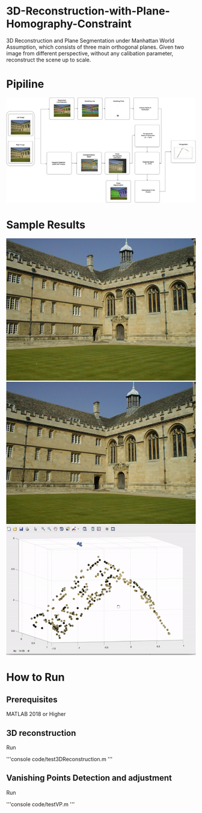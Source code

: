 # 3D-Reconstruction-with-Plane-Homography-Constraint
3D Reconstruction and Plane Segmentation under Manhattan World Assumption, which consists of three main orthogonal planes.
Given two image from different perspective, without any calibation parameter, reconstruct the scene up to scale.

# Pipiline
![Reconstruction Pipeline](/images/demo/3D_reconstruction.jpg)

# Sample Results
![Inputs](/images/input/1_001.jpg)
![Inputs](/images/input/1_002.jpg)
![Reconstruction Results](/images/demo/demo.gif)

# How to Run
## Prerequisites
MATLAB 2018 or Higher
## 3D reconstruction
Run

'''console
   code/test3DReconstruction.m
'''
## Vanishing Points Detection and adjustment
Run

'''console
   code/testVP.m
'''
